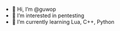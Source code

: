 - 👋 Hi, I’m @guwop
- 👀 I’m interested in pentesting
- 🌱 I’m currently learning Lua, C++, Python

<!---
guwop/guwop is a ✨ special ✨ repository because its `README.md` (this file) appears on your GitHub profile.
You can click the Preview link to take a look at your changes.
--->
